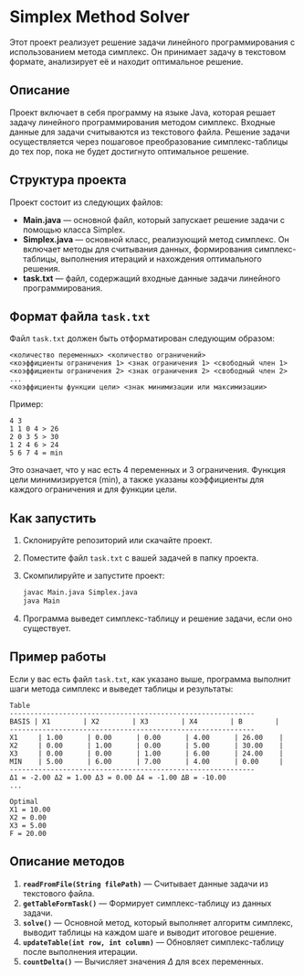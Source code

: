 # Simplex Method Solver

Этот проект реализует решение задачи линейного программирования с использованием метода симплекс. Он принимает задачу в текстовом формате, анализирует её и находит оптимальное решение.

## Описание

Проект включает в себя программу на языке Java, которая решает задачу линейного программирования методом симплекс. Входные данные для задачи считываются из текстового файла. Решение задачи осуществляется через пошаговое преобразование симплекс-таблицы до тех пор, пока не будет достигнуто оптимальное решение.

## Структура проекта

Проект состоит из следующих файлов:

- **Main.java** — основной файл, который запускает решение задачи с помощью класса Simplex.
- **Simplex.java** — основной класс, реализующий метод симплекс. Он включает методы для считывания данных, формирования симплекс-таблицы, выполнения итераций и нахождения оптимального решения.
- **task.txt** — файл, содержащий входные данные задачи линейного программирования.

## Формат файла `task.txt`

Файл `task.txt` должен быть отформатирован следующим образом:

```
<количество переменных> <количество ограничений>
<коэффициенты ограничения 1> <знак ограничения 1> <свободный член 1>
<коэффициенты ограничения 2> <знак ограничения 2> <свободный член 2>
...
<коэффициенты функции цели> <знак минимизации или максимизации>
```

Пример:

```
4 3
1 1 0 4 > 26
2 0 3 5 > 30
1 2 4 6 > 24
5 6 7 4 = min
```

Это означает, что у нас есть 4 переменных и 3 ограничения. Функция цели минимизируется (min), а также указаны коэффициенты для каждого ограничения и для функции цели.

## Как запустить

1. Склонируйте репозиторий или скачайте проект.
2. Поместите файл `task.txt` с вашей задачей в папку проекта.
3. Скомпилируйте и запустите проект:

    ```bash
    javac Main.java Simplex.java
    java Main
    ```

4. Программа выведет симплекс-таблицу и решение задачи, если оно существует.

## Пример работы

Если у вас есть файл `task.txt`, как указано выше, программа выполнит шаги метода симплекс и выведет таблицы и результаты:

```
Table
------------------------------------------------------------
BASIS | X1        | X2        | X3        | X4        | B        |
------------------------------------------------------------
X1     | 1.00      | 0.00      | 0.00      | 4.00      | 26.00    |
X2     | 0.00      | 1.00      | 0.00      | 5.00      | 30.00    |
X3     | 0.00      | 0.00      | 1.00      | 6.00      | 24.00    |
MIN    | 5.00      | 6.00      | 7.00      | 4.00      | 0.00     |
------------------------------------------------------------
Δ1 = -2.00 Δ2 = 1.00 Δ3 = 0.00 Δ4 = -1.00 ΔB = -10.00
...

Optimal
X1 = 10.00
X2 = 0.00
X3 = 5.00
F = 20.00
```

## Описание методов

1. **`readFromFile(String filePath)`** — Считывает данные задачи из текстового файла.
2. **`getTableFormTask()`** — Формирует симплекс-таблицу из данных задачи.
3. **`solve()`** — Основной метод, который выполняет алгоритм симплекс, выводит таблицы на каждом шаге и выводит итоговое решение.
4. **`updateTable(int row, int column)`** — Обновляет симплекс-таблицу после выполнения итерации.
5. **`countDelta()`** — Вычисляет значения $\Delta$ для всех переменных.
